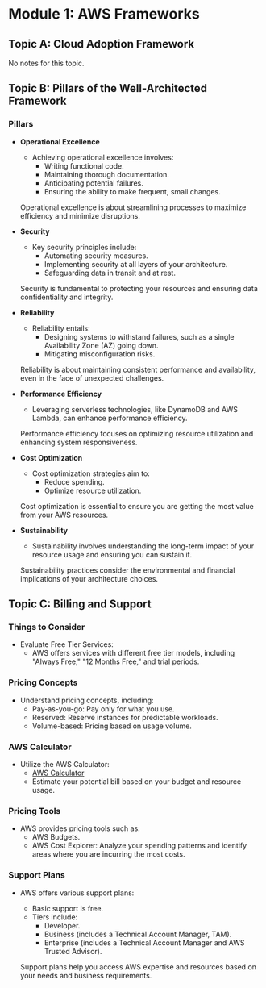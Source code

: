 # Module 1: AWS Frameworks

## Topic A: Cloud Adoption Framework

No notes for this topic.

## Topic B: Pillars of the Well-Architected Framework

### Pillars

- **Operational Excellence**

  - Achieving operational excellence involves:
    - Writing functional code.
    - Maintaining thorough documentation.
    - Anticipating potential failures.
    - Ensuring the ability to make frequent, small changes.

  Operational excellence is about streamlining processes to maximize efficiency and minimize disruptions.

- **Security**

  - Key security principles include:
    - Automating security measures.
    - Implementing security at all layers of your architecture.
    - Safeguarding data in transit and at rest.

  Security is fundamental to protecting your resources and ensuring data confidentiality and integrity.

- **Reliability**

  - Reliability entails:
    - Designing systems to withstand failures, such as a single Availability Zone (AZ) going down.
    - Mitigating misconfiguration risks.

  Reliability is about maintaining consistent performance and availability, even in the face of unexpected challenges.

- **Performance Efficiency**

  - Leveraging serverless technologies, like DynamoDB and AWS Lambda, can enhance performance efficiency.

  Performance efficiency focuses on optimizing resource utilization and enhancing system responsiveness.

- **Cost Optimization**

  - Cost optimization strategies aim to:
    - Reduce spending.
    - Optimize resource utilization.

  Cost optimization is essential to ensure you are getting the most value from your AWS resources.

- **Sustainability**

  - Sustainability involves understanding the long-term impact of your resource usage and ensuring you can sustain it.

  Sustainability practices consider the environmental and financial implications of your architecture choices.

## Topic C: Billing and Support

### Things to Consider

- Evaluate Free Tier Services:
  - AWS offers services with different free tier models, including "Always Free," "12 Months Free," and trial periods.

### Pricing Concepts

- Understand pricing concepts, including:
  - Pay-as-you-go: Pay only for what you use.
  - Reserved: Reserve instances for predictable workloads.
  - Volume-based: Pricing based on usage volume.

### AWS Calculator

- Utilize the AWS Calculator:
  - [AWS Calculator](https://calculator.aws/#/)
  - Estimate your potential bill based on your budget and resource usage.

### Pricing Tools

- AWS provides pricing tools such as:
  - AWS Budgets.
  - AWS Cost Explorer: Analyze your spending patterns and identify areas where you are incurring the most costs.

### Support Plans

- AWS offers various support plans:

  - Basic support is free.
  - Tiers include:
    - Developer.
    - Business (includes a Technical Account Manager, TAM).
    - Enterprise (includes a Technical Account Manager and AWS Trusted Advisor).

  Support plans help you access AWS expertise and resources based on your needs and business requirements.
